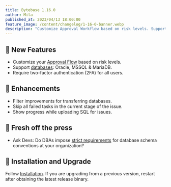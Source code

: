 ```yaml
---
title: Bytebase 1.16.0
author: Mila
published_at: 2023/04/13 18:00:00
feature_image: /content/changelog/1-16-0-banner.webp
description: "Customize Approval Workflow based on risk levels. Support databases: Oracle, MSSQL & MariaDB. Require two-factor authentication (2FA) for all users."
---
```


## 🚀 New Features

- Customize your [Approval Flow](/docs/administration/custom-approval#approval-flows) based on risk levels.
- Support [databases](/docs/introduction/supported-databases): Oracle, MSSQL & MariaDB.
- Require two-factor authentication (2FA) for all users.

## 🎄 Enhancements

- Filter improvements for transferring databases.
- Skip all failed tasks in the current stage of the issue.
- Show progress while uploading SQL for issues.

## 📰 Fresh off the press

- Ask Devs: Do DBAs impose [strict requirements](/blog/is-sql-review-necessary) for database schema conventions at your organization?

## 📕 Installation and Upgrade

Follow [Installation](/docs/get-started/install/overview). If you are upgrading from a previous version, restart after obtaining the latest release binary.